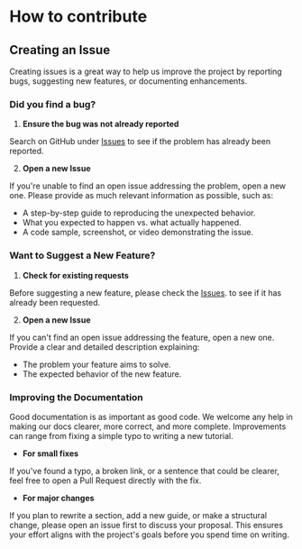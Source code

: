 # How to contribute

## Creating an Issue
Creating issues is a great way to help us improve the project by reporting bugs, suggesting new features, or documenting enhancements.

### Did you find a bug?

1. **Ensure the bug was not already reported** 

Search on GitHub under [Issues](https://github.com/eps-fcte-2025-2/plataforma-civica-frontend/issues) to see if the problem has already been reported.

2. **Open a new Issue** 

If you're unable to find an open issue addressing the problem, open a new one. Please provide as much relevant information as possible, such as:

* A step-by-step guide to reproducing the unexpected behavior.
* What you expected to happen vs. what actually happened.
* A code sample, screenshot, or video demonstrating the issue.

### Want to Suggest a New Feature?

1. **Check for existing requests** 

Before suggesting a new feature, please check the [Issues](https://github.com/eps-fcte-2025-2/plataforma-civica-frontend/issues). to see if it has already been requested.

2. **Open a new Issue**

If you can't find an open issue addressing the feature, open a new one. Provide a clear and detailed description explaining:

* The problem your feature aims to solve.
* The expected behavior of the new feature.

### Improving the Documentation
Good documentation is as important as good code. We welcome any help in making our docs clearer, more correct, and more complete. Improvements can range from fixing a simple typo to writing a new tutorial.

* **For small fixes** 

If you've found a typo, a broken link, or a sentence that could be clearer, feel free to open a Pull Request directly with the fix.

* **For major changes**

If you plan to rewrite a section, add a new guide, or make a structural change, please open an issue first to discuss your proposal. This ensures your effort aligns with the project's goals before you spend time on writing.
